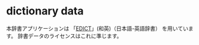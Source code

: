dictionary data
====

本辞書アプリケーションは
 「[EDICT](http://www.edrdg.org/jmdict/edict.html)」(和英)（日本語-英語辞書）
を用いています。
辞書データのライセンスはこれに準じます。

